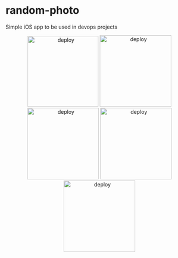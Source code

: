 # random-photo
Simple iOS app to be used in devops projects

<p align="center">
<img width="190" alt="deploy" src="https://user-images.githubusercontent.com/11469990/205852799-b16f1c2e-d2b9-4867-a3a5-07b7f172f3cc.png">
<img width="192" alt="deploy" src="https://user-images.githubusercontent.com/11469990/205852804-bbd7963f-19f2-4f47-a26d-e32c7c10f1a4.png">
<img width="192" alt="deploy" src="https://user-images.githubusercontent.com/11469990/205853314-16091766-b9e2-486d-9881-67194772df04.png">
<img width="192" alt="deploy" src="https://user-images.githubusercontent.com/11469990/205853320-8bed6cf2-368b-4b6a-aa07-784ee52c13b8.png">
<img width="192" alt="deploy" src="https://user-images.githubusercontent.com/11469990/205853324-3d768b10-c20e-4691-9692-614b5cc9dad1.png">
</p>
